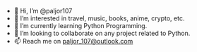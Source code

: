 - 👋 Hi, I’m @paljor107
- 👀 I’m interested in travel, music, books, anime, crypto, etc.
- 🌱 I’m currently learning Python Programming.
- 💞️ I’m looking to collaborate on any project related to Python.
- 📫 Reach me on paljor_107@outlook.com 

<!---
paljor107/paljor107 is a ✨ special ✨ repository because its `README.md` (this file) appears on your GitHub profile.
You can click the Preview link to take a look at your changes.
--->
